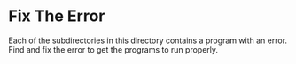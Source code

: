 # Fix The Error

Each of the subdirectories in this directory contains a program with an error. Find and fix the error to get the programs to run properly.


